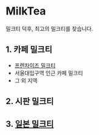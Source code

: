 # MilkTea
밀크티 덕후, 최고의 밀크티를 찾습니다.
## 1. 카페 밀크티
- [프렌차이즈 밀크티](./프렌차이즈밀크티.md)
- 서울대입구역 인근 카페 밀크티
- 그 외 지역
## 2. 시판 밀크티
## 3. [일본 밀크티](./일본밀크티.md)